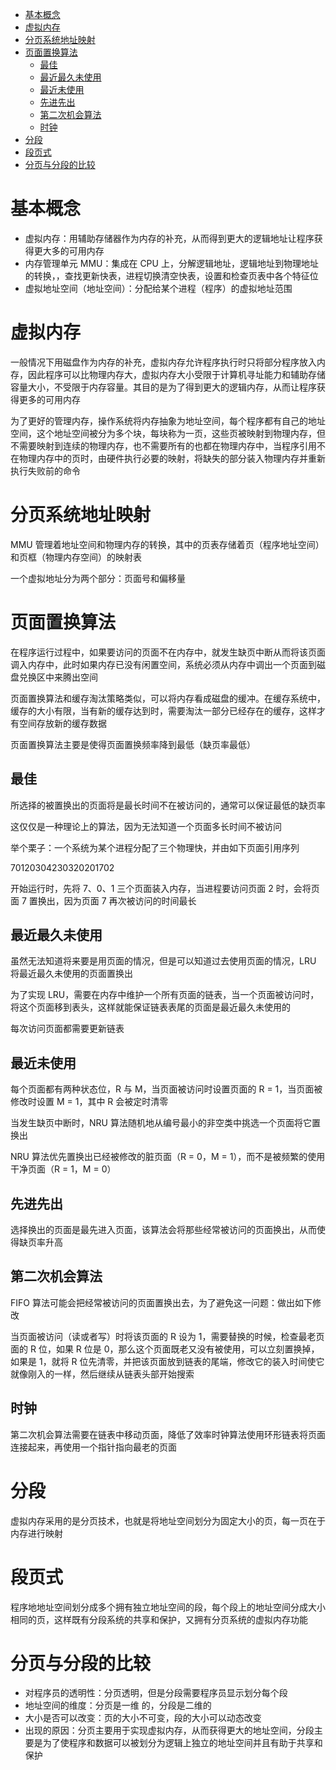 * [基本概念](#基本概念)
* [虚拟内存](#虚拟内存)
* [分页系统地址映射](#分页系统地址映射)
* [页面置换算法](#页面置换算法)
	* [最佳](#最佳)
	* [最近最久未使用](#最近最久未使用)
	* [最近未使用](#最近未使用)
	* [先进先出](#先进先出)
	* [第二次机会算法](#第二次机会算法)
	* [时钟](#时钟)
* [分段](#分段)
* [段页式](#段页式)
* [分页与分段的比较](#分页与分段的比较)

# 基本概念

- 虚拟内存：用辅助存储器作为内存的补充，从而得到更大的逻辑地址让程序获得更大多的可用内存
- 内存管理单元 MMU：集成在 CPU 上，分解逻辑地址，逻辑地址到物理地址的转换，，查找更新快表，进程切换清空快表，设置和检查页表中各个特征位
- 虚拟地址空间（地址空间）：分配给某个进程（程序）的虚拟地址范围

# 虚拟内存

一般情况下用磁盘作为内存的补充，虚拟内存允许程序执行时只将部分程序放入内存，因此程序可以比物理内存大，虚拟内存大小受限于计算机寻址能力和辅助存储容量大小，不受限于内存容量。其目的是为了得到更大的逻辑内存，从而让程序获得更多的可用内存

为了更好的管理内存，操作系统将内存抽象为地址空间，每个程序都有自己的地址空间，这个地址空间被分为多个块，每块称为一页，这些页被映射到物理内存，但不需要映射到连续的物理内存，也不需要所有的也都在物理内存中，当程序引用不在物理内存中的页时，由硬件执行必要的映射，将缺失的部分装入物理内存并重新执行失败前的命令

# 分页系统地址映射

MMU 管理着地址空间和物理内存的转换，其中的页表存储着页（程序地址空间）和页框（物理内存空间）的映射表

一个虚拟地址分为两个部分：页面号和偏移量

# 页面置换算法

在程序运行过程中，如果要访问的页面不在内存中，就发生缺页中断从而将该页面调入内存中，此时如果内存已没有闲置空间，系统必须从内存中调出一个页面到磁盘兑换区中来腾出空间

页面置换算法和缓存淘汰策略类似，可以将内存看成磁盘的缓冲。在缓存系统中，缓存的大小有限，当有新的缓存达到时，需要淘汰一部分已经存在的缓存，这样才有空间存放新的缓存数据

页面置换算法主要是使得页面置换频率降到最低（缺页率最低）

## 最佳

所选择的被置换出的页面将是最长时间不在被访问的，通常可以保证最低的缺页率

这仅仅是一种理论上的算法，因为无法知道一个页面多长时间不被访问

举个栗子：一个系统为某个进程分配了三个物理快，并由如下页面引用序列

70120304230320201702

开始运行时，先将 7、0、1 三个页面装入内存，当进程要访问页面 2 时，会将页面 7 置换出，因为页面 7 再次被访问的时间最长

## 最近最久未使用

虽然无法知道将来要是用页面的情况，但是可以知道过去使用页面的情况，LRU 将最近最久未使用的页面置换出

为了实现 LRU，需要在内存中维护一个所有页面的链表，当一个页面被访问时，将这个页面移到表头，这样就能保证链表表尾的页面是最近最久未使用的

每次访问页面都需要更新链表

## 最近未使用

每个页面都有两种状态位，R 与 M，当页面被访问时设置页面的 R = 1，当页面被修改时设置 M = 1，其中 R 会被定时清零

当发生缺页中断时，NRU 算法随机地从编号最小的非空类中挑选一个页面将它置换出

NRU 算法优先置换出已经被修改的脏页面（R = 0，M = 1），而不是被频繁的使用干净页面（R = 1，M = 0）

## 先进先出

选择换出的页面是最先进入页面，该算法会将那些经常被访问的页面换出，从而使得缺页率升高

## 第二次机会算法

FIFO 算法可能会把经常被访问的页面置换出去，为了避免这一问题：做出如下修改

当页面被访问（读或者写）时将该页面的 R 设为 1，需要替换的时候，检查最老页面的 R 位，如果 R 位是 0，那么这个页面既老又没有被使用，可以立刻置换掉，如果是 1，就将 R 位先清零，并把该页面放到链表的尾端，修改它的装入时间使它就像刚入的一样，然后继续从链表头部开始搜索

## 时钟

第二次机会算法需要在链表中移动页面，降低了效率时钟算法使用环形链表将页面连接起来，再使用一个指针指向最老的页面

# 分段

虚拟内存采用的是分页技术，也就是将地址空间划分为固定大小的页，每一页在于内存进行映射

# 段页式

程序地地址空间划分成多个拥有独立地址空间的段，每个段上的地址空间分成大小相同的页，这样既有分段系统的共享和保护，又拥有分页系统的虚拟内存功能

# 分页与分段的比较

- 对程序员的透明性：分页透明，但是分段需要程序员显示划分每个段
- 地址空间的维度：分页是一维 的，分段是二维的
- 大小是否可以改变：页的大小不可变，段的大小可以动态改变
- 出现的原因：分页主要用于实现虚拟内存，从而获得更大的地址空间，分段主要是为了使程序和数据可以被划分为逻辑上独立的地址空间并且有助于共享和保护